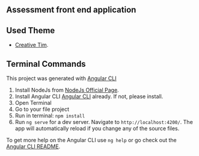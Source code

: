 ## Assessment front end application

## Used Theme
- [Creative Tim](http://www.creative-tim.com/product/material-dashboard-angular2).

## Terminal Commands

This project was generated with [Angular CLI](https://github.com/angular/angular-cli) 

1. Install NodeJs from [NodeJs Official Page](https://nodejs.org/en).
2. Install Angular CLI [Angular CLI](https://angular.io/cli) already. If not, please install.
3. Open Terminal
4. Go to your file project
5. Run in terminal: ```npm install```
6. Run `ng serve` for a dev server. Navigate to `http://localhost:4200/`. The app will automatically reload if you change any of the source files.

To get more help on the Angular CLI use `ng help` or go check out the [Angular CLI README](https://github.com/angular/angular-cli/blob/master/README.md).

